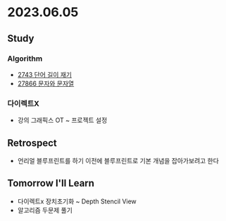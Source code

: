 # 2023.06.05

## Study

### Algorithm
* [2743 단어 길이 재기](https://www.acmicpc.net/problem/2743)
* [27866 문자와 문자열](https://www.acmicpc.net/problem/27866)
  
### 다이렉트X 
* 강의 그래픽스 OT ~ 프로젝트 설정

## Retrospect
* 언리얼 블루프린트를 하기 이전에 블루프린트로 기본 개념을 잡아가보려고 한다

## Tomorrow I'll Learn
* 다이렉트x 장치초기화 ~ Depth Stencil View
* 알고리즘 두문제 풀기

